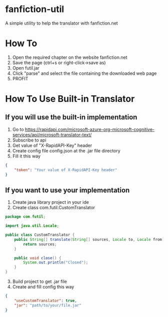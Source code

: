 # fanfiction-util

A simple utility to help the translator with fanfiction.net

# How To
1) Open the required chapter on the website fanfiction.net
2) Save the page (ctrl+s or right-click->save as)
3) Open futil.jar
4) Click "parse" and select the file containing the downloaded web page
5) PROFIT

# How To Use Built-in Translator
## If you will use the built-in implementation
1) Go to https://rapidapi.com/microsoft-azure-org-microsoft-cognitive-services/api/microsoft-translator-text/
2) Subscribe to api
3) Get value of "X-RapidAPI-Key" header
4) Create config file config.json at the .jar file directory
5) Fill it this way

```json
{
    "token": "Your value of X-RapidAPI-Key header"
}
```
## If you want to use your implementation
1) Create java library project in your ide
2) Create class com.futil.CustomTranslator

```java
package com.futil;

import java.util.Locale;

public class CustomTranslator {
    public String[] translate(String[] sources, Locale to, Locale from) {
        return sources;
    }

    public void close() {
        System.out.println("Closed");
    }
}
```

3) Build project to get .jar file
4) Create and fill config this way

```json
{
    "useCustomTranslator": true, 
    "jar": "path/to/your/file.jar"
}
```

